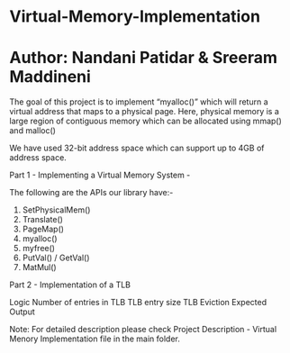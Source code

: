 # Virtual-Memory-Implementation
# Author: Nandani Patidar & Sreeram Maddineni

The goal of this project is to implement “myalloc()” which will return a virtual address that maps to a physical page.
Here, physical memory is a large region of contiguous memory which can be allocated using mmap() and malloc() 

We have used 32-bit address space which can support up to 4GB of address space.

Part 1 - Implementing a Virtual Memory System -

  The following are the APIs our library have:-
  1. SetPhysicalMem()
  2. Translate()
  3. PageMap()
  4. myalloc()
  5. myfree()
  6. PutVal() / GetVal()
  7. MatMul()
  
Part 2 - Implementation of a TLB

  Logic
  Number of entries in TLB
  TLB entry size
  TLB Eviction
  Expected Output
  
Note: For detailed description please check Project Description - Virtual Menory Implementation file in the main folder.
